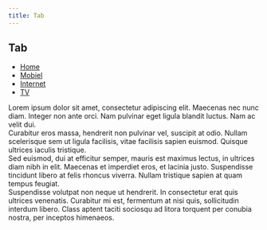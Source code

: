```yaml
---
title: Tab
---
```


## Tab

<div class="tab" role="tablist" data-tab>
    <ul>
        <li class="is-active"><a id="home-tab" href="#home" role="tab" aria-controls="home">Home</a></li>
        <li><a href="#mobiel" role="tab" aria-controls="mobiel">Mobiel</a></li>
        <li><a href="#internet" role="tab" aria-controls="internet">Internet</a></li>
        <li><a href="#tv" role="tab" aria-controls="tv">TV</a></li>
    </ul>
</div>
<div class="tab-content" data-tab-content>
    <div class="tab-pane is-active" id="home" role="tabpanel" aria-labelledby="home-tab">
        Lorem ipsum dolor sit amet, consectetur adipiscing elit. Maecenas nec nunc diam. Integer non ante orci. Nam pulvinar eget ligula blandit luctus. Nam ac velit dui.
    </div>
    <div class="tab-pane" id="mobiel" role="tabpanel" aria-labelledby="mobiel-tab">
        Curabitur eros massa, hendrerit non pulvinar vel, suscipit at odio. Nullam scelerisque sem ut ligula facilisis, vitae facilisis sapien euismod. Quisque ultrices iaculis tristique. 
    </div>
    <div class="tab-pane" id="internet" role="tabpanel" aria-labelledby="internet-tab">
        Sed euismod, dui at efficitur semper, mauris est maximus lectus, in ultrices diam nibh in elit. Maecenas et imperdiet eros, et lacinia justo. Suspendisse tincidunt libero at felis rhoncus viverra. Nullam tristique sapien at quam tempus feugiat.
    </div>
    <div class="tab-pane" id="tv" role="tabpanel" aria-labelledby="tv-tab">
        Suspendisse volutpat non neque ut hendrerit. In consectetur erat quis ultrices venenatis. Curabitur mi est, fermentum at nisi quis, sollicitudin interdum libero. Class aptent taciti sociosqu ad litora torquent per conubia nostra, per inceptos himenaeos.
    </div>
</div>